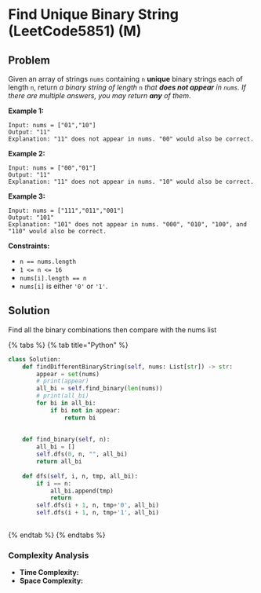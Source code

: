 # Find Unique Binary String \(LeetCode5851\) \(M\)

## Problem

Given an array of strings `nums` containing `n` **unique** binary strings each of length `n`, return _a binary string of length_ `n` _that **does not appear** in `nums`. If there are multiple answers, you may return **any** of them_.

**Example 1:**

```text
Input: nums = ["01","10"]
Output: "11"
Explanation: "11" does not appear in nums. "00" would also be correct.
```

**Example 2:**

```text
Input: nums = ["00","01"]
Output: "11"
Explanation: "11" does not appear in nums. "10" would also be correct.
```

**Example 3:**

```text
Input: nums = ["111","011","001"]
Output: "101"
Explanation: "101" does not appear in nums. "000", "010", "100", and "110" would also be correct.
```

**Constraints:**

* `n == nums.length`
* `1 <= n <= 16`
* `nums[i].length == n`
* `nums[i]` is either `'0'` or `'1'`.

## Solution 

Find all the binary combinations then compare with the nums list

{% tabs %}
{% tab title="Python" %}
```python
class Solution:
    def findDifferentBinaryString(self, nums: List[str]) -> str:
        appear = set(nums)
        # print(appear)
        all_bi = self.find_binary(len(nums))
        # print(all_bi)
        for bi in all_bi:
            if bi not in appear:
                return bi
        
        
    def find_binary(self, n):
        all_bi = []
        self.dfs(0, n, "", all_bi)
        return all_bi
    
    def dfs(self, i, n, tmp, all_bi):
        if i == n:
            all_bi.append(tmp)
            return
        self.dfs(i + 1, n, tmp+'0', all_bi)
        self.dfs(i + 1, n, tmp+'1', all_bi)
        
```
{% endtab %}
{% endtabs %}

### Complexity Analysis

* **Time Complexity:**
* **Space Complexity:**

